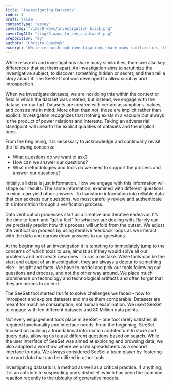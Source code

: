 ```yaml
---
title: "Investigating Datasets"
index: 4
draft: false
contentType: "essay"
coverImg: "/img/9_ways/investigation_black.png"
coverImgAlt: "/img/9_ways_to_see_a_dataset.png"
preposition: "by"
authors: "Christo Buschek"
excerpt: "While research and investigations share many similarities, ther are also key differences that set them apart. An investigation aims to scrutinize the investigative subject, to discover something hidden or secret, and then tell a story about it."
---
```


While research and investigations share many similarities, there are
also key differences that set them apart. An investigation aims to
scrutinize the investigative subject, to discover something hidden or
secret, and then tell a story about it. The SeeSet tool was developed to
allow scrutiny and introspection

When we investigate datasets, we are not doing this within the context
or field in which the dataset was created, but instead, we engage with
the dataset on our turf. Datasets are created with certain assumptions,
values, and constraints in mind. More often than not, those are implicit
rather than explicit. Investigation recognizes that nothing exists in a
vacuum but always is the product of power relations and interests.
Taking an adversarial standpoint will unearth the explicit qualities of
datasets and the implicit ones.

From the beginning, it is necessary to acknowledge and continually
revisit the following concerns:

- What questions do we want to ask?
- How can we answer our questions?
- What methodologies and tools do we need to support the process and
  answer our questions?

Initially, all data is just information. How we engage with this
information will shape our results. The same information, examined with
different questions in mind, can yield other answers. To transform
information into reliable data that can address our questions, we must
carefully review and authenticate this information through a
verification process.

Data verification processes start as a creative and iterative endeavor.
It’s the time to learn and “get a feel” for what we are dealing with.
Rarely can we precisely predict how this process will unfold from the
outset. We adjust the verification process by using iterative feedback
loops as we interact with the data and narrow down answers to our
questions.

At the beginning of an investigation it is tempting to immediately jump
to the concerns of which tools to use, almost as if they would solve all
our problems and not create new ones. This is a mistake. While tools can
be the start and output of an investigation, they are always a detour to
something else – insight and facts. We have to model and pick our tools
following our questions and process, and not the other way around. We
place much prominence on technology and technological artifacts and
often forget that they are means to an end.

The SeeSet tool started its life to solve challenges we faced – how to
introspect and explore datasets and make them comparable. Datasets are
meant for machine consumption, not human examination. We used SeeSet to
engage with ten different datasets and 80 Million data points.

Not every engagement took place in SeeSet – one tool rarely satisfies
all required functionality and interface needs. From the beginning,
SeeSet focused on building a foundational information architecture to
store and query data, allowing us to ask different questions based on
search. While the user interface of SeeSet was aimed at exploring and
browsing data, we also adopted a workflow where we used spreadsheets as
a second interface to data. We always considered SeeSet a team player by
fostering to export data that can be utilized in other tools.

Investigating datasets is a method as well as a critical practice. If
anything, it is an antidote to suspending one’s disbelief, which has
been the common reaction recently to the ubiquity of generative models.
